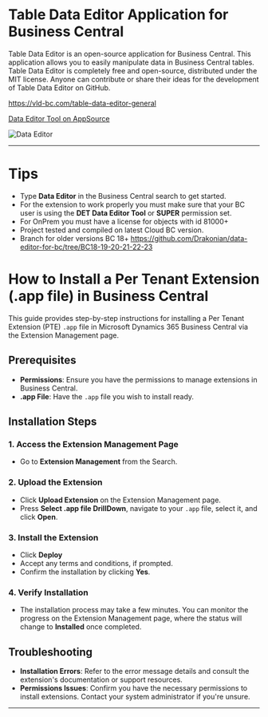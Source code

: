 # Table Data Editor Application for Business Central
Table Data Editor is an open-source application for Business Central. This application allows you to easily manipulate data in Business Central tables. Table Data Editor is completely free and open-source, distributed under the MIT license. Anyone can contribute or share their ideas for the development of Table Data Editor on GitHub.

https://vld-bc.com/table-data-editor-general

[Data Editor Tool on AppSource](https://appsource.microsoft.com/en-us/product/dynamics-365-business-central/PUBID.volodver%7CAID.data-editor-tool%7CPAPPID.d295108a-0d45-4896-ba40-434eeed8cff2?tab=Overview)


![Data Editor](https://static.tildacdn.com/tild3565-3631-4636-b463-303765396635/OpenTable.gif)

---

# Tips
- Type **Data Editor** in the Business Central search to get started.
- For the extension to work properly you must make sure that your BC user is using the **DET Data Editor Tool** or **SUPER** permission set.
- For OnPrem you must have a license for objects with id 81000+
- Project tested and compiled on latest Cloud BC version.
- Branch for older versions BC 18+ https://github.com/Drakonian/data-editor-for-bc/tree/BC18-19-20-21-22-23

# How to Install a Per Tenant Extension (.app file) in Business Central

This guide provides step-by-step instructions for installing a Per Tenant Extension (PTE) `.app` file in Microsoft Dynamics 365 Business Central via the Extension Management page.

## Prerequisites

- **Permissions**: Ensure you have the permissions to manage extensions in Business Central.
- **.app File**: Have the `.app` file you wish to install ready.

## Installation Steps

### 1. Access the Extension Management Page

- Go to **Extension Management** from the Search.

### 2. Upload the Extension

- Click **Upload Extension** on the Extension Management page.
- Press **Select .app file DrillDown**, navigate to your `.app` file, select it, and click **Open**.
  
### 3. Install the Extension

- Click **Deploy**
- Accept any terms and conditions, if prompted.
- Confirm the installation by clicking **Yes**.

### 4. Verify Installation

- The installation process may take a few minutes. You can monitor the progress on the Extension Management page, where the status will change to **Installed** once completed.

## Troubleshooting

- **Installation Errors**: Refer to the error message details and consult the extension's documentation or support resources.
- **Permissions Issues**: Confirm you have the necessary permissions to install extensions. Contact your system administrator if you're unsure.


---
